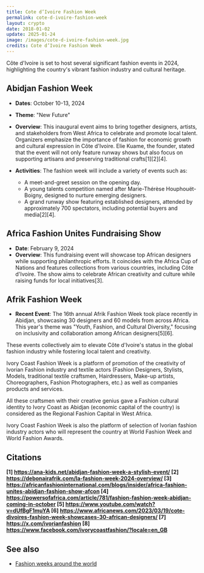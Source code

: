 ```yaml
---
title: Cote d’Ivoire Fashion Week
permalink: cote-d-ivoire-fashion-week
layout: crypto
date: 2018-01-02
update: 2025-01-24
image: /images/cote-d-ivoire-fashion-week.jpg
credits: Cote d’Ivoire Fashion Week
---
```


Côte d'Ivoire is set to host several significant fashion events in 2024, highlighting the country's vibrant fashion industry and cultural heritage.

## Abidjan Fashion Week

- **Dates**: October 10-13, 2024
- **Theme**: "New Future"
- **Overview**: This inaugural event aims to bring together designers, artists, and stakeholders from West Africa to celebrate and promote local talent. Organizers emphasize the importance of fashion for economic growth and cultural expression in Côte d'Ivoire. Elie Kuame, the founder, stated that the event will not only feature runway shows but also focus on supporting artisans and preserving traditional crafts[1][2][4].

- **Activities**: The fashion week will include a variety of events such as:
  - A meet-and-greet session on the opening day.
  - A young talents competition named after Marie-Thérèse Houphouët-Boigny, designed to nurture emerging designers.
  - A grand runway show featuring established designers, attended by approximately 700 spectators, including potential buyers and media[2][4].

## Africa Fashion Unites Fundraising Show

- **Date**: February 9, 2024
- **Overview**: This fundraising event will showcase top African designers while supporting philanthropic efforts. It coincides with the Africa Cup of Nations and features collections from various countries, including Côte d'Ivoire. The show aims to celebrate African creativity and culture while raising funds for local initiatives[3].

## Afrik Fashion Week

- **Recent Event**: The 16th annual Afrik Fashion Week took place recently in Abidjan, showcasing 30 designers and 60 models from across Africa. This year's theme was "Youth, Fashion, and Cultural Diversity," focusing on inclusivity and collaboration among African designers[5][6].

These events collectively aim to elevate Côte d'Ivoire's status in the global fashion industry while fostering local talent and creativity.

Ivory Coast Fashion Week is a platform of promotion of the creativity of Ivorian Fashion industry and textile actors (Fashion Designers, Stylists, Models, traditional textile craftsmen, Hairdressers, Make-up artists, Choreographers, Fashion Photographers, etc.) as well as companies products and services.

All these craftsmen with their creative genius gave a Fashion cultural identity to Ivory Coast as Abidjan (economic capital of the country) is considered as the Regional Fashion Capital in West Africa.

Ivory Coast Fashion Week is also the platform of selection of Ivorian fashion industry actors who will represent the country at World Fashion Week and World Fashion Awards.

## Citations

**[1] https://ana-kids.net/abidjan-fashion-week-a-stylish-event/
[2] https://debonairafrik.com/la-fashion-week-2024-overview/
[3] https://africanfashioninternational.com/blogs/insider/africa-fashion-unites-abidjan-fashion-show-afcon
[4] https://powersofafrica.com/article/781/fashion-fashion-week-abidjan-coming-in-october
[5] https://www.youtube.com/watch?v=dUfBgF1muYA
[6] https://www.africanews.com/2023/03/19/cote-divoires-fashion-week-showcases-30-african-designers/
[7] https://x.com/ivorianfashion
[8] https://www.facebook.com/ivorycoastfashion/?locale=en_GB**

## See also

+ [Fashion weeks around the world](fashion-weeks-around-the-world)
